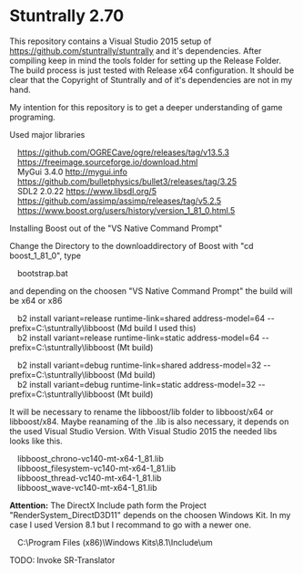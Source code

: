 # Stuntrally 2.70

This repository contains a Visual Studio 2015 setup of https://github.com/stuntrally/stuntrally and it's dependencies. After compiling keep in mind the tools folder for setting up the Release Folder. The build process is just tested with Release x64 configuration. It should be clear that the Copyright of Stuntrally and of it's dependencies are not in my hand.

My intention for this repository is to get a deeper understanding of game programing.

Used major libraries <br/>

&emsp;https://github.com/OGRECave/ogre/releases/tag/v13.5.3<br/>
&emsp;https://freeimage.sourceforge.io/download.html<br/>
&emsp;MyGui 3.4.0 http://mygui.info<br/>
&emsp;https://github.com/bulletphysics/bullet3/releases/tag/3.25<br/>
&emsp;SDL2 2.0.22 https://www.libsdl.org/5<br/>
&emsp;https://github.com/assimp/assimp/releases/tag/v5.2.5<br/>
&emsp;https://www.boost.org/users/history/version_1_81_0.html.5<br/>

Installing Boost out of the "VS Native Command Prompt"

Change the Directory to the downloaddirectory of Boost with "cd boost_1_81_0", type

  &emsp;bootstrap.bat

and depending on the choosen "VS Native Command Prompt" the build will be x64 or x86

&emsp;b2 install variant=release runtime-link=shared address-model=64 --prefix=C:\stuntrally\libboost (Md build I used this) <br/>
&emsp;b2 install variant=release runtime-link=static address-model=64 --prefix=C:\stuntrally\libboost (Mt build) <br/>

&emsp;b2 install variant=debug runtime-link=shared address-model=32 --prefix=C:\stuntrally\libboost (Md build) <br/>
&emsp;b2 install variant=debug runtime-link=static address-model=32 --prefix=C:\stuntrally\libboost (Mt build) <br/>
  
It will be necessary to rename the libboost/lib folder to libboost/x64 or libboost/x84. Maybe reanaming of the .lib is also necessary, it depends on the used Visual Studio Version. With Visual Studio 2015 the needed libs looks like this.

&emsp;libboost_chrono-vc140-mt-x64-1_81.lib<br/>
&emsp;libboost_filesystem-vc140-mt-x64-1_81.lib<br/>
&emsp;libboost_thread-vc140-mt-x64-1_81.lib<br/>
&emsp;libboost_wave-vc140-mt-x64-1_81.lib<br/>

**Attention:** The DirectX Include path form the Project "RenderSystem_DirectD3D11" depends on the choosen Windows Kit. In my case I used Version 8.1 but I recommand to go with a newer one.<br/>

&emsp;C:\Program Files (x86)\Windows Kits\8.1\Include\um

TODO: Invoke SR-Translator
